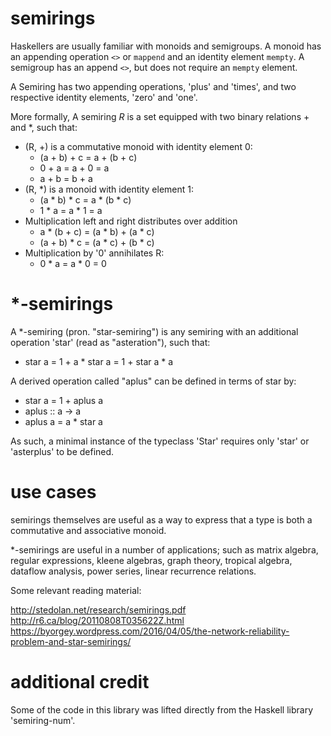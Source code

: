 semirings
==========

Haskellers are usually familiar with monoids and semigroups. A monoid has an appending operation `<>` or `mappend` and an identity element `mempty`. A semigroup has an append `<>`, but does not require an `mempty` element.

A Semiring has two appending operations, 'plus' and 'times', and two respective identity elements, 'zero' and 'one'.

More formally, A semiring <i>R</i> is a set equipped with two binary relations + and *, such that:

- (R, +) is a commutative monoid with identity element 0:
  - (a + b) + c = a + (b + c)
  - 0 + a = a + 0 = a
  - a + b = b + a
- (R, *) is a monoid with identity element 1:
  - (a * b) * c = a * (b * c)
  - 1 * a = a * 1 = a
- Multiplication left and right distributes over addition
  - a * (b + c) = (a * b) + (a * c)
  - (a + b) * c = (a * c) + (b * c)
- Multiplication by '0' annihilates R:
  - 0 * a = a * 0 = 0

*-semirings
===========

A *-semiring (pron. "star-semiring") is any semiring with an additional operation 'star' (read as "asteration"), such that:

- star a = 1 + a * star a = 1 + star a * a

A derived operation called "aplus" can be defined in terms of star by:

- star a = 1 + aplus a
- aplus :: a -> a
- aplus a = a * star a

As such, a minimal instance of the typeclass 'Star' requires only 'star' or 'asterplus' to be defined.

use cases
=========

semirings themselves are useful as a way to express that a type is both a commutative and associative monoid.

*-semirings are useful in a number of applications; such as matrix algebra, regular expressions, kleene algebras, graph theory, tropical algebra, dataflow analysis, power series, linear recurrence relations.

Some relevant reading material:

http://stedolan.net/research/semirings.pdf <br>
http://r6.ca/blog/20110808T035622Z.html <br>
https://byorgey.wordpress.com/2016/04/05/the-network-reliability-problem-and-star-semirings/ <br>

additional credit
======

Some of the code in this library was lifted directly from the Haskell library 'semiring-num'.
